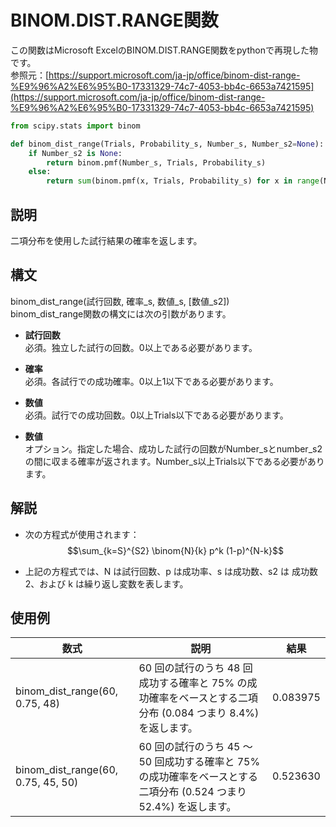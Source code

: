 # BINOM.DIST.RANGE関数
この関数はMicrosoft ExcelのBINOM.DIST.RANGE関数をpythonで再現した物です。  
参照元：[https://support.microsoft.com/ja-jp/office/binom-dist-range-%E9%96%A2%E6%95%B0-17331329-74c7-4053-bb4c-6653a7421595](https://support.microsoft.com/ja-jp/office/binom-dist-range-%E9%96%A2%E6%95%B0-17331329-74c7-4053-bb4c-6653a7421595)
```python
from scipy.stats import binom

def binom_dist_range(Trials, Probability_s, Number_s, Number_s2=None):
    if Number_s2 is None:
        return binom.pmf(Number_s, Trials, Probability_s)
    else:
        return sum(binom.pmf(x, Trials, Probability_s) for x in range(Number_s, Number_s2 + 1))
```

## 説明
二項分布を使用した試行結果の確率を返します。

## 構文
binom_dist_range(試行回数, 確率_s, 数値_s, [数値_s2])  
binom_dist_range関数の構文には次の引数があります。

- **試行回数**<br>
  必須。独立した試行の回数。0以上である必要があります。

- **確率**<br>
  必須。各試行での成功確率。0以上1以下である必要があります。

- **数値**<br>
  必須。試行での成功回数。0以上Trials以下である必要があります。

- **数値**<br>
  オプション。指定した場合、成功した試行の回数がNumber_sとnumber_s2の間に収まる確率が返されます。Number_s以上Trials以下である必要があります。

## 解説
- 次の方程式が使用されます：
  $$\sum_{k=S}^{S2} \binom{N}{k} p^k (1-p)^{N-k}$$
  
- 上記の方程式では、N は試行回数、p は成功率、s は成功数、s2 は 成功数 2、および k は繰り返し変数を表します。

## 使用例
| 数式  | 説明 | 結果 |
| - | - | - |
| binom_dist_range(60, 0.75, 48) | 60 回の試行のうち 48 回成功する確率と 75% の成功確率をベースとする二項分布 (0.084 つまり 8.4%) を返します。 | 0.083975 |  
| binom_dist_range(60, 0.75, 45, 50) | 60 回の試行のうち 45 ～ 50 回成功する確率と 75% の成功確率をベースとする二項分布 (0.524 つまり 52.4%) を返します。 | 0.523630 |
